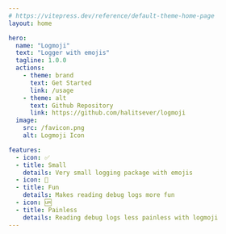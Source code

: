 ```yaml
---
# https://vitepress.dev/reference/default-theme-home-page
layout: home

hero:
  name: "Logmoji"
  text: "Logger with emojis"
  tagline: 1.0.0
  actions:
    - theme: brand
      text: Get Started
      link: /usage
    - theme: alt
      text: Github Repository
      link: https://github.com/halitsever/logmoji
  image:
    src: /favicon.png
    alt: Logmoji Icon

features:
  - icon: ✅
  - title: Small
    details: Very small logging package with emojis
  - icon: 💨
  - title: Fun
    details: Makes reading debug logs more fun
  - icon: 🆙
  - title: Painless
    details: Reading debug logs less painless with logmoji
---
```

